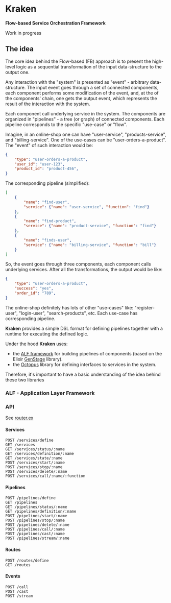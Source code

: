 # Kraken

**Flow-based Service Orchestration Framework**

Work in progress

## The idea
The core idea behind the Flow-based (FB) approach is to present the high-level logic
as a sequential transformation of the input data-structure to the output one.

Any interaction with the "system" is presented as "event" - arbitrary data-structure.
The input event goes through a set of connected components, each component performs some modification of the event, 
and, at the of the components' chain, one gets the output event, which represents the result of the interaction with the system.

Each component call underlying service in the system. The components are organized in "pipelines" - a tree (or graph) of connected components. Each pipeline corresponds to the specific "use-case" or "flow".

Imagine, in an online-shop one can have "user-service", "products-service", and "billing-service". One of the use-cases can be "user-orders-a-product".
The "event" of such interaction would be:
```json
{
    "type": "user-orders-a-product",
    "user_id": "user-123",
    "product_id": "product-456", 
}
```

The corresponding pipeline (simplified):
```json
[
    {
        "name": "find-user",
        "service": {"name": "user-service", "function": "find"}
    },
    {
        "name": "find-product",
        "service": {"name": "product-service", "function": "find"}
    },
    {
        "name": "finds-user",
        "service": {"name": "billing-service", "function": "bill"}
    }
]
```

So, the event goes through three components, each component calls underlying services.
After all the transformations, the output would be like:
```json
{
    "type": "user-orders-a-product",
    "success": "yes",
    "order_id": "789", 
}
```

The online-shop definitely has lots of other "use-cases" like:
"register-user", "login-user", "search-products", etc.
Each use-case has corresponding pipeline.

**Kraken** provides a simple DSL format for defining pipelines together with a runtime for executing the defined logic.

Under the hood **Kraken** uses: 
- the [ALF framework](https://github.com/antonmi/ALF) for building
pipelines of components (based on the Elixir [GenStage](https://hexdocs.pm/gen_stage/GenStage.html) library).
- the [Octopus](https://github.com/antonmi/octopus) library for defining interfaces to services in the system.

Therefore, it's important to have a basic understanding of the idea behind these two libraries

### ALF - Application Layer Framework



### API
See [router.ex](lib/kraken/api/router.ex)
#### Services
```text
POST /services/define
GET /services
GET /services/status/:name
GET /services/definition/:name
GET /services/state/:name  
POST /services/start/:name
POST /services/stop/:name 
POST /services/delete/:name 
POST /services/call/:name/:function 
```
#### Pipelines
```text
POST /pipelines/define 
GET /pipelines 
GET /pipelines/status/:name 
GET /pipelines/definition/:name
POST /pipelines/start/:name
POST /pipelines/stop/:name 
POST /pipelines/delete/:name 
POST /pipelines/call/:name 
POST /pipelines/cast/:name 
POST /pipelines/stream/:name 
```
#### Routes
```text
POST /routes/define
GET /routes
```
#### Events
```text
POST /call
POST /cast
POST /stream
```
